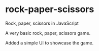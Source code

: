 # rock-paper-scissors
Rock, paper, scissors in JavaScript

A very basic rock, paper, scissors game. 

Added a simple UI to showcase the game.
